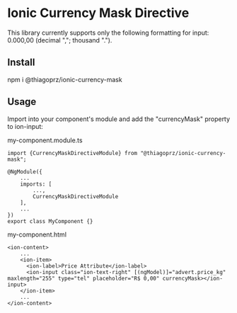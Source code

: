 Ionic Currency Mask Directive
===

This library currently supports only the following formatting for input: 0.000,00 (decimal ","; thousand ".").

Install
--
npm i @thiagoprz/ionic-currency-mask

Usage
---
Import into your component's module and add the "currencyMask" property to ion-input:

my-component.module.ts
```
import {CurrencyMaskDirectiveModule} from "@thiagoprz/ionic-currency-mask";

@NgModule({
    ...
    imports: [
        ...,
        CurrencyMaskDirectiveModule
    ],
    ...
})
export class MyComponent {}
```

my-component.html
```
<ion-content>
    ...
    <ion-item>
      <ion-label>Price Attribute</ion-label>
      <ion-input class="ion-text-right" [(ngModel)]="advert.price_kg" maxlength="255" type="tel" placeholder="R$ 0,00" currencyMask></ion-input>
    </ion-item>
    ...
</ion-content>
```
